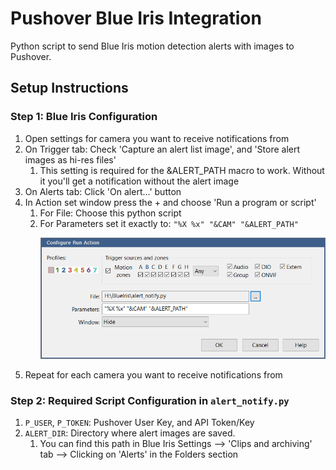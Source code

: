 # Pushover Blue Iris Integration

Python script to send Blue Iris motion detection alerts with images to Pushover.

## Setup Instructions

### Step 1: Blue Iris Configuration

1. Open settings for camera you want to receive notifications from
1. On Trigger tab: Check 'Capture an alert list image', and 'Store alert images as hi-res files'
   1. This setting is required for the &ALERT_PATH macro to work.  Without it you'll get a notification without the alert image
1. On Alerts tab: Click 'On alert...' button
1. In Action set window press the + and choose 'Run a program or script'
   1. For File: Choose this python script
   1. For Parameters set it exactly to: `"%X %x" "&CAM" "&ALERT_PATH"` <p align="center"><img src="cfg-run-action.PNG" width=500 /></p>
1. Repeat for each camera you want to receive notifications from

### Step 2: Required Script Configuration in `alert_notify.py`

1. `P_USER`, `P_TOKEN`: Pushover User Key, and API Token/Key
1. `ALERT_DIR`: Directory where alert images are saved.  
   1. You can find this path in Blue Iris Settings --> 'Clips and archiving' tab --> Clicking on 'Alerts' in the Folders section

